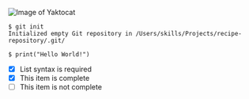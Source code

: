 ![Image of Yaktocat](https://octodex.github.com/images/yaktocat.png)

```
$ git init
Initialized empty Git repository in /Users/skills/Projects/recipe-repository/.git/

$ print("Hello World!")
```
- [x] List syntax is required
- [x] This item is complete
- [ ] This item is not complete
